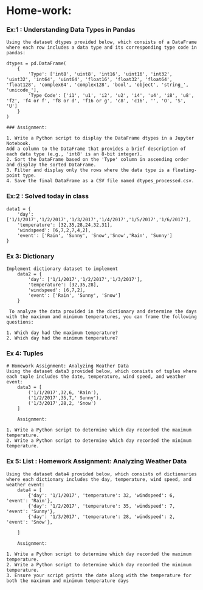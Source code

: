 

# Home-work:

### Ex:1 : Understanding Data Types in Pandas
	Using the dataset dtypes provided below, which consists of a DataFrame where each row includes a data type and its corresponding type code in pandas:
	
	dtypes = pd.DataFrame(
	    {
	        'Type': ['int8', 'uint8', 'int16', 'uint16', 'int32', 'uint32', 'int64', 'uint64', 'float16', 'float32', 'float64', 'float128', 'complex64', 'complex128', 'bool', 'object', 'string_', 'unicode_'],
	        'Type Code': ['i1', 'u1', 'i2', 'u2', 'i4', 'u4', 'i8', 'u8', 'f2', 'f4 or f', 'f8 or d', 'f16 or g', 'c8', 'c16', '', 'O', 'S', 'U']
	    }
	)
	
	### Assignment:
	
	1. Write a Python script to display the DataFrame dtypes in a Jupyter Notebook.
	Add a column to the DataFrame that provides a brief description of each data type (e.g., 'int8' is an 8-bit integer).
	2. Sort the DataFrame based on the 'Type' column in ascending order and display the sorted DataFrame.
	3. Filter and display only the rows where the data type is a floating-point type.
	4. Save the final DataFrame as a CSV file named dtypes_processed.csv.

### Ex:2 : Solved today in class
    data1 = {
        'day': ['1/1/2017','1/2/2017','1/3/2017','1/4/2017','1/5/2017','1/6/2017'],
        'temperature': [32,35,28,24,32,31],
        'windspeed': [6,7,2,7,4,2],
        'event': ['Rain', 'Sunny', 'Snow','Snow','Rain', 'Sunny']
    }

### Ex 3: Dictionary
	Implement dictionary dataset to implement 
	    data2 = {
	        'day': ['1/1/2017','1/2/2017','1/3/2017'],
	        'temperature': [32,35,28],
	        'windspeed': [6,7,2],
	        'event': ['Rain', 'Sunny', 'Snow']
	    }
	
	 To analyze the data provided in the dictionary and determine the days with the maximum and minimum temperatures, you can frame the following questions:
	
	1. Which day had the maximum temperature?
	2. Which day had the minimum temperature?


### Ex 4: Tuples
	# Homework Assignment: Analyzing Weather Data
	Using the dataset data3 provided below, which consists of tuples where each tuple includes the date, temperature, wind speed, and weather event:
	    data3 = [
	        ('1/1/2017',32,6, 'Rain'),
	        ('1/2/2017',35,7,' Sunny'),
	        ('1/3/2017',28,2, 'Snow')
	    ]
	
	    Assignment:
	
	1. Write a Python script to determine which day recorded the maximum temperature.
	2. Write a Python script to determine which day recorded the minimum temperature.

 ### Ex 5: List : Homework Assignment: Analyzing Weather Data
	Using the dataset data4 provided below, which consists of dictionaries where each dictionary includes the day, temperature, wind speed, and weather event:
	    data4 = [
	        {'day': '1/1/2017', 'temperature': 32, 'windspeed': 6, 'event': 'Rain'},
	        {'day': '1/2/2017', 'temperature': 35, 'windspeed': 7, 'event': 'Sunny'},
	        {'day': '1/3/2017', 'temperature': 28, 'windspeed': 2, 'event': 'Snow'},
	        
	    ]
	    
	    Assignment:
	
	1. Write a Python script to determine which day recorded the maximum temperature.
	2. Write a Python script to determine which day recorded the minimum temperature.
	3. Ensure your script prints the date along with the temperature for both the maximum and minimum temperature days

